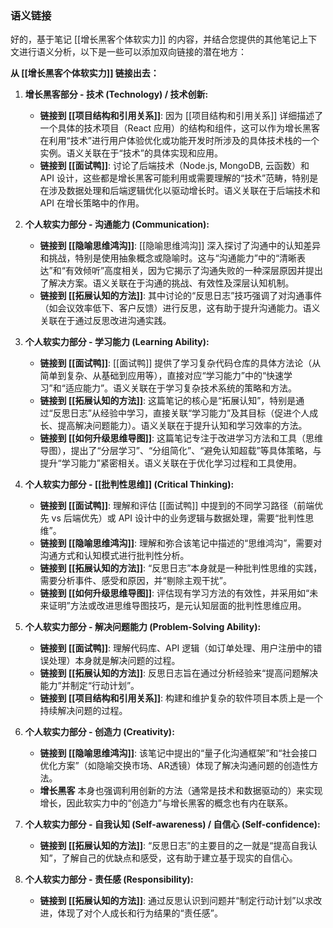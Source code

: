 
### 语义链接

好的，基于笔记 [[增长黑客个体软实力]] 的内容，并结合您提供的其他笔记上下文进行语义分析，以下是一些可以添加双向链接的潜在地方：

**从 [[增长黑客个体软实力]] 链接出去：**

1.  **增长黑客部分 - 技术 (Technology) / 技术创新:**
    *   **链接到 [[项目结构和引用关系]]**: 因为 [[项目结构和引用关系]] 详细描述了一个具体的技术项目（React 应用）的结构和组件，这可以作为增长黑客在利用“技术”进行用户体验优化或功能开发时所涉及的具体技术栈的一个实例。语义关联在于“技术”的具体实现和应用。
    *   **链接到 [[面试鸭]]**: 讨论了后端技术（Node.js, MongoDB, 云函数）和 API 设计，这些都是增长黑客可能利用或需要理解的“技术”范畴，特别是在涉及数据处理和后端逻辑优化以驱动增长时。语义关联在于后端技术和 API 在增长策略中的作用。

2.  **个人软实力部分 - 沟通能力 (Communication):**
    *   **链接到 [[隐喻思维鸿沟]]**: [[隐喻思维鸿沟]] 深入探讨了沟通中的认知差异和挑战，特别是使用抽象概念或隐喻时。这与“沟通能力”中的“清晰表达”和“有效倾听”高度相关，因为它揭示了沟通失败的一种深层原因并提出了解决方案。语义关联在于沟通的挑战、有效性及深层认知机制。
    *   **链接到 [[拓展认知的方法]]**: 其中讨论的“反思日志”技巧强调了对沟通事件（如会议效率低下、客户反馈）进行反思，这有助于提升沟通能力。语义关联在于通过反思改进沟通实践。

3.  **个人软实力部分 - 学习能力 (Learning Ability):**
    *   **链接到 [[面试鸭]]**: [[面试鸭]] 提供了学习复杂代码仓库的具体方法论（从简单到复杂、从基础到应用等），直接对应“学习能力”中的“快速学习”和“适应能力”。语义关联在于学习复杂技术系统的策略和方法。
    *   **链接到 [[拓展认知的方法]]**: 这篇笔记的核心是“拓展认知”，特别是通过“反思日志”从经验中学习，直接关联“学习能力”及其目标（促进个人成长、提高解决问题能力）。语义关联在于提升认知和学习效率的方法。
    *   **链接到 [[如何升级思维导图]]**: 这篇笔记专注于改进学习方法和工具（思维导图），提出了“分层学习”、“分组简化”、“避免认知超载”等具体策略，与提升“学习能力”紧密相关。语义关联在于优化学习过程和工具使用。

4.  **个人软实力部分 - [[批判性思维]] (Critical Thinking):**
    *   **链接到 [[面试鸭]]**: 理解和评估 [[面试鸭]] 中提到的不同学习路径（前端优先 vs 后端优先）或 API 设计中的业务逻辑与数据处理，需要“批判性思维”。
    *   **链接到 [[隐喻思维鸿沟]]**: 理解和弥合该笔记中描述的“思维鸿沟”，需要对沟通方式和认知模式进行批判性分析。
    *   **链接到 [[拓展认知的方法]]**: “反思日志”本身就是一种批判性思维的实践，需要分析事件、感受和原因，并“剔除主观干扰”。
    *   **链接到 [[如何升级思维导图]]**: 评估现有学习方法的有效性，并采用如“未来证明”方法或改进思维导图技巧，是元认知层面的批判性思维应用。

5.  **个人软实力部分 - 解决问题能力 (Problem-Solving Ability):**
    *   **链接到 [[面试鸭]]**: 理解代码库、API 逻辑（如订单处理、用户注册中的错误处理）本身就是解决问题的过程。
    *   **链接到 [[拓展认知的方法]]**: 反思日志旨在通过分析经验来“提高问题解决能力”并制定“行动计划”。
    *   **链接到 [[项目结构和引用关系]]**: 构建和维护复杂的软件项目本质上是一个持续解决问题的过程。

6.  **个人软实力部分 - 创造力 (Creativity):**
    *   **链接到 [[隐喻思维鸿沟]]**: 该笔记中提出的“量子化沟通框架”和“社会接口优化方案”（如隐喻交换市场、AR透镜）体现了解决沟通问题的创造性方法。
    *   **增长黑客** 本身也强调利用创新的方法（通常是技术和数据驱动的）来实现增长，因此软实力中的“创造力”与增长黑客的概念也有内在联系。

7.  **个人软实力部分 - 自我认知 (Self-awareness) / 自信心 (Self-confidence):**
    *   **链接到 [[拓展认知的方法]]**: “反思日志”的主要目的之一就是“提高自我认知”，了解自己的优缺点和感受，这有助于建立基于现实的自信心。

8.  **个人软实力部分 - 责任感 (Responsibility):**
    *   **链接到 [[拓展认知的方法]]**: 通过反思认识到问题并“制定行动计划”以求改进，体现了对个人成长和行为结果的“责任感”。



